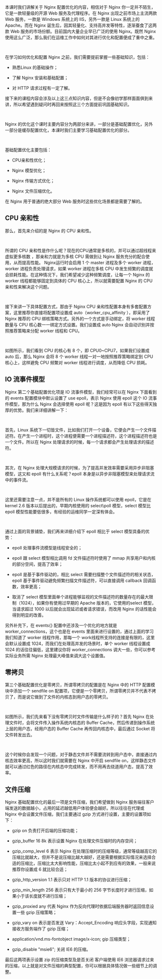 本课时我们讲解关于 Nginx 配置优化的内容，相信对于 Nginx 你一定并不陌生，它是一款轻量级的开源 Web 服务及代理程序。在 Nginx 出现之前市场上主流两款 Web 服务，一款是 Windows 系统上的 IIS，另外一款是 Linux 系统上的 Apache。而在 Nginx 诞生后，因其轻量化、支持高并发等特性，逐渐蚕食了这两款 Web 服务的市场份额。目前国内大量企业早已广泛的使用 Nginx。既然 Nginx 使用这么广泛，那么我们在运维工作中如何对其进行优化和配置便成了重中之重。  

<br />

在学习如何优化和配置 Nginx 之前，我们需要提前掌握一些基础知识，包括：

* 熟悉Linux 的基础操作；

* 了解 Nginx 安装和基础配置；

* 对 HTTP 请求过程有一定了解。

接下来的课程内容会涉及以上这三点知识内容，但是不会像初学那样面面俱到来讲，所以希望遇到疑问时再回来按照这三个方面提前巩固基础知识。

<br />

<Image alt="" src="https://s0.lgstatic.com/i/image3/M01/66/37/CgpOIF5FJ5mAVRPiAABbkiJwxcQ434.png"/>

<br />

Nginx 的优化这个课时主要内容分为两部分来讲，一部分是基础配置优化，另外一部分是缓存配置优化，本课时我们主要学习基础配置优化的部分。

<br />

基础配置优化主要包括：

* CPU亲和性优化；

* Nginx 模型优化；

* Nginx 传输方式优化；

* Nginx 文件压缩优化。

在 Nginx 用于普通的绝大部分 Web 服务时这些优化场景都是需要了解的。

CPU 亲和性
-------

那么，首先来介绍的是 Nginx 的 CPU 亲和性。

<br />

所谓的 CPU 亲和性是作什么呢？现在的CPU通常是多核的，并可以通过超线程来虚拟更多核数 ，那亲和力就是为多核 CPU 需做到让 Nginx 服务充分的配合使用，从而提高性能。 Nginx运行时会启用 1 个 master 进程及多个 worker 进程，worker 进程负责处理请求，如果 worker 进程在多核 CPU 中发生频繁的调度就会损耗性能。在这种情况下，我们希望减少这种频繁调度，让每一个 Nginx 的 worker 线程都能够固定到具体的 CPU 核心上，所以就需要配置 Nginx 的 CPU 亲和性来解决这个问题。

<br />

接下来讲一下具体配置方式，那由于 Nginx CPU 亲和性配置本身有多套配置方案，这里推荐你直接将配置项设置成 auto（worker_cpu_affinity ），即采用了 Nginx 推荐的 CPU 绑核策略方式。另外的一个方式是手动绑定，将 worker 线程数量与 CPU 核心数一一绑定方式设置。我们设置成 auto Nginx 会自动识别并按照推荐策略来分配 worker 线程和 CPU。

<br />

<Image alt="" src="https://s0.lgstatic.com/i/image3/M01/66/38/Cgq2xl5FJ6eARXPfAACAxakE-So430.png"/>

<br />

如图所示，我们看到 CPU 的核心有 8 个，即 CPU0\~CPU7，如果我们设置成 auto 后，那么 Nginx 会将 8 个 worker 线程一对一地按照推荐策略绑定到 CPU 核心上，这样避免 CPU 频繁对 worker 线程进行调度，从而降低 CPU 损耗。

IO 流事件模型
--------

Nginx 第二个基础配置优化项是 IO 流事件模型，我们经常可以在 Nginx 下面看到的 events 配置模块中默认设置了 use epoll，表示 Nginx 使用 epoll 这个 IO 流事件模型，那为什么 Nginx 会选择使用 epoll 呢？这是因为 epoll 有以下这些得天独厚的优势。我们来详细讲解一下：

<br />

首先，Linux 系统下一切皆文件，比如我们打开一个设备，它便会产生一个文件描述符。在产生一个进程时，这个进程便需要一个进程描述符，这个进程描述符也是一个文件。所以在 Nginx 处理请求的时候，每一个请求都会产生处理请求的描述符。

<br />

其次，在 Nginx 处理大规模请求的时候，为了提高并发效率需要采用异步非阻塞模型，这又和 epoll 有什么关系呢？epoll 本身是以异步非阻塞模型来处理请求流中的事件流。

<br />

这里还需要注意一点，并不是所有的 Linux 操作系统都可以使用 epoll，它是在 kernel 2.6 版本以后提出的，早期内核使用的 select\\poll 模型，select 模型比 epoll 模型性能要低很多，有经验的运维同学一定深有体会。

<br />

通过上面的背景铺垫，我们再来详细介绍下 epoll 相比于 select 模型具备的优势：

* epoll 处理事件流模型是线程安全的；

* epoll 跟 select 模型相比调用 fd 文件描述符时使用了 mmap 共享用户和内核的部分空间，提高了效率；

* epoll 是基于事件驱动的，相比 select 需要扫描整个文件描述符的相关状态，epoll 基于事件驱动避免频繁扫描文件描述符，可以直接调用 callback 回调函数，效率更高；

* 取消了 select 模型里面单个进程能够监视的文件描述符的数量存在的最大限制（1024），如果你有使用过早期的 Apache 版本的，它使用的select 模型，当请求超过 1000 以后就会出现延迟或者请求错误，而改用 Nginx 的话性能会得到明显的改善。

另外补充下，在 events{} 配置中还涉及一个优化的地方就是 worker_connections，这个也是在 events 里面来进行设置的，通过上面的学习我们知道了 worker 线程作用，那每一个 work线程所支持的连接是有限的，这里会默认设置成 1024，而我们在处理高并发的场景时，单个 worker 线程设置成 1024 的话往往偏低，这里建议你将 worker_connections 调大一些，你可以参考实际业务所需 Nginx 处理最大峰值来调大这个设置值。

零拷贝
---

第三个基础配置优化是零拷贝，所谓零拷贝的配置是在 Nginx 中的 HTTP 配置模块中添加一个 sendfile on 配置项，它便是一个零拷贝，所谓零拷贝并不代表不拷贝了，而是说它做到了文件的内核态到用户态的零拷贝。

<br />

<Image alt="" src="https://s0.lgstatic.com/i/image3/M01/66/37/CgpOIF5FJ72ARWG4AAB82n3NOT0111.png"/>

<br />

如图所示，我们先来看下没有零拷贝时文件传输是什么样子的？首先 Nginx 在处理文件时，会将文件传入操作系统内核态的 Buffer Cache，然后传递到操作系统上层的用户态，经用户态的 Buffer Cache 再传回内核态中，最后通过 Socket 将文件转发出去。

<br />

这个时候你会发现一个问题，对于静态文件并不需要流转到用户态中，直接通过内核态效率更高，所以这时我们就需要在 Nginx 中开启 sendfile on，这样静态文件就可以通过红色的路径在内核态中完成转发，而不用再去绕道用户态，提高了效率。

文件压缩
----

Nginx 基础配置优化的最后一项是文件压缩，我们希望做到 Nginx 服务端往客户端发送的数据越小，占用的延迟越低用户体验便会越好。所以往往在代理或 Nginx 中会设置文件压缩，我们主要通过 gzip 方式进行设置，主要的设置项如下：

* gzip on 负责打开后端的压缩功能；

* gzip_buffer 16 8k 表示设置 Nginx 在处理文件压缩时的内存空间；

* gzip_comp_level 6 表示 Nginx 在处理压缩时的压缩等级，通常等级越高它的压缩比就越大，但并不是说压缩比越大越好，还是需要根据实际情况来选择合适的压缩比，压缩比太大影响性能，压缩比太小起不到应有的效果，一般来说推荐你设置成 6 就比较合适；

* gzip_http_version 1.1 表示只对 HTTP 1.1 版本的协议进行压缩；

* gzip_min_length 256 表示只有大于最小的 256 字节长度时才进行压缩，如果小于该长度就不进行压缩；

* gzip_proxied any 代表 Nginx 作为反向代理时依据后端服务器时返回信息设置一些 gzip 压缩策略；

* gzip_vary on 表示是否发送 Vary：Accept_Encoding 响应头字段，实现通知接收方服务端作了 gzip 压缩；

* application/vnd.ms-fontobject image/x-icon; gip 压缩类型；

* gzip_disable "msie6"; 关闭 IE6 的压缩。

最后这两项表示设置 zip 的压缩类型及是否关闭 客户端使用 IE6 浏览器请求过来的压缩，以上就是对文件压缩的典型配置，你可以根据具体情况做一些细节上的调整。
